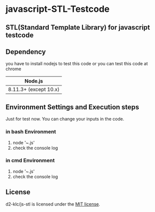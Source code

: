 # javascript-STL-Testcode
## STL(Standard Template Library) for javascript testcode

## Dependency

you have to install nodejs to test this code or you can test this code at chrome

| Node.js               |
| --------------------- |
| 8.11.3+ (except 10.x) |

## Environment Settings and Execution steps
Just for test now. You can change your inputs in the code.

### in bash Environment
1. node '~.js'
2. check the console log
### in cmd Environment
1. node '~.js'
2. check the console log

## License

d2-klc/js-stl is licensed under the [MIT license](https://github.com/d2-klc/js-stl/blob/master/LICENSE).
